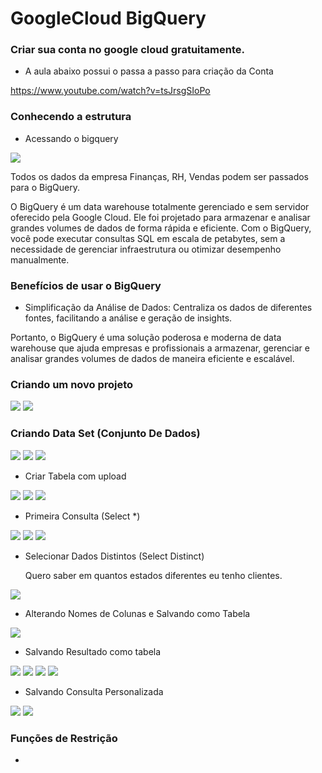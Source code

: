 # GoogleCloud BigQuery

### Criar sua conta no google cloud gratuitamente.
- A aula abaixo possui o passa a passo para criação da Conta

https://www.youtube.com/watch?v=tsJrsgSIoPo

### Conhecendo a estrutura

- Acessando o bigquery

<img src="https://github.com/JosiTubaroski/GoogleCloud_BigQuer/blob/main/img/01_Acesso_Big_Query.jpg">

Todos os dados da empresa Finanças, RH, Vendas podem ser passados para o BigQuery.

 O BigQuery é um data warehouse totalmente gerenciado e sem servidor oferecido pela Google Cloud. Ele foi projetado para armazenar e analisar grandes volumes de dados de forma rápida e eficiente. Com o BigQuery, você pode executar consultas SQL em escala de petabytes, sem a necessidade de gerenciar infraestrutura ou otimizar desempenho manualmente.

 ### Benefícios de usar o BigQuery

 - Simplificação da Análise de Dados: Centraliza os dados de diferentes fontes, facilitando a análise e geração de insights.

 Portanto, o BigQuery é uma solução poderosa e moderna de data warehouse que ajuda empresas e profissionais a armazenar, gerenciar e analisar grandes volumes de dados de maneira eficiente e escalável.

### Criando um novo projeto

<img src="https://github.com/JosiTubaroski/GoogleCloud_BigQuer/blob/main/img/02_Novo_Projeto.jpg">

<img src="https://github.com/JosiTubaroski/GoogleCloud_BigQuer/blob/main/img/Criando_Projeto.png">

### Criando Data Set (Conjunto De Dados)

<img src="https://github.com/JosiTubaroski/GoogleCloud_BigQuer/blob/main/img/03_Criar_Conjunto_Dados.jpg">

<img src="https://github.com/JosiTubaroski/GoogleCloud_BigQuer/blob/main/img/04_Conjunto_Dados_2.png">

<img src="https://github.com/JosiTubaroski/GoogleCloud_BigQuer/blob/main/img/05_Vendas.png">

- Criar Tabela com upload

<img src="https://github.com/JosiTubaroski/GoogleCloud_BigQuer/blob/main/img/06_CriarTabela.jpg">

<img src="https://github.com/JosiTubaroski/GoogleCloud_BigQuer/blob/main/img/07_Criacao_Tabela_Upload.jpg">

<img src="https://github.com/JosiTubaroski/GoogleCloud_BigQuer/blob/main/img/08_Selecionar_Arquivo_Criacao.jpg">

- Primeira Consulta (Select *)

<img src="https://github.com/JosiTubaroski/GoogleCloud_BigQuer/blob/main/img/09_Primeiro_Select.jpg">

<img src="https://github.com/JosiTubaroski/GoogleCloud_BigQuer/blob/main/img/10_Consulta.png">

<img src="https://github.com/JosiTubaroski/GoogleCloud_BigQuer/blob/main/img/11_Primeira_Exec_Consulta.png">

- Selecionar Dados Distintos (Select Distinct)

  Quero saber em quantos estados diferentes eu tenho clientes.

<img src="https://github.com/JosiTubaroski/GoogleCloud_BigQuer/blob/main/img/12_Select_Distinct.png">

- Alterando Nomes de Colunas e Salvando como Tabela

<img src="https://github.com/JosiTubaroski/GoogleCloud_BigQuer/blob/main/img/13_Alterar_Nomes_Colunas.png">

- Salvando Resultado como tabela

<img src="https://github.com/JosiTubaroski/GoogleCloud_BigQuer/blob/main/img/14_Salvar_Como_Tabela1.png">

<img src="https://github.com/JosiTubaroski/GoogleCloud_BigQuer/blob/main/img/15_Tabela_Big_Query.png">

<img src="https://github.com/JosiTubaroski/GoogleCloud_BigQuer/blob/main/img/16_Salvando_Tabela.png">

<img src="https://github.com/JosiTubaroski/GoogleCloud_BigQuer/blob/main/img/17_Tabela_Salva.jpg">

- Salvando Consulta Personalizada

<img src="https://github.com/JosiTubaroski/GoogleCloud_BigQuer/blob/main/img/18_Contatos_Clientes.png">

<img src="https://github.com/JosiTubaroski/GoogleCloud_BigQuer/blob/main/img/19_Consultas_Salvas.jpg">

### Funções de Restrição

+































